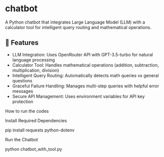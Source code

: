# chatbot

A Python chatbot that integrates Large Language Model (LLM) with a calculator tool for intelligent query routing and mathematical operations.

## 🚀 Features

- LLM Integration: Uses OpenRouter API with GPT-3.5-turbo for natural language processing
- Calculator Tool: Handles mathematical operations (addition, subtraction, multiplication, division)
- Intelligent Query Routing: Automatically detects math queries vs general questions
- Graceful Failure Handling: Manages multi-step queries with helpful error messages
- Secure API Management: Uses environment variables for API key protection

How to run the codes

Install Required Dependencies

pip install requests python-dotenv

Run the Chatbot

python chatbot_with_tool.py
